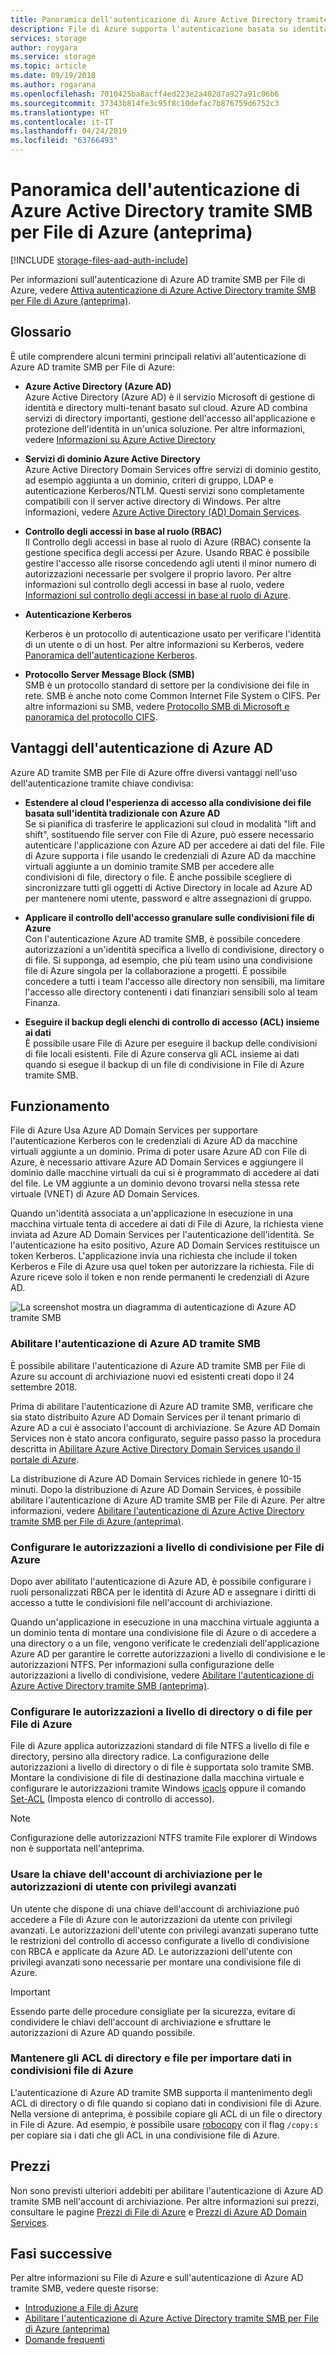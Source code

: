 ```yaml
---
title: Panoramica dell'autenticazione di Azure Active Directory tramite SMB per File di Azure (anteprima) - Archiviazione di Azure
description: File di Azure supporta l'autenticazione basata su identità tramite SMB (Server Message Block) (anteprima) con Azure Active Directory (Azure AD) Domain Services. Le macchine virtuali di Windows aggiunte a dominio possono così accedere a condivisioni file di Azure tramite credenziali di Azure AD.
services: storage
author: roygara
ms.service: storage
ms.topic: article
ms.date: 09/19/2018
ms.author: rogarana
ms.openlocfilehash: 7010425ba8acff4ed223e2a402d7a927a91c06b6
ms.sourcegitcommit: 37343b814fe3c95f8c10defac7b876759d6752c3
ms.translationtype: HT
ms.contentlocale: it-IT
ms.lasthandoff: 04/24/2019
ms.locfileid: "63766493"
---
```

# <a name="overview-of-azure-active-directory-authentication-over-smb-for-azure-files-preview"></a>Panoramica dell'autenticazione di Azure Active Directory tramite SMB per File di Azure (anteprima)
[!INCLUDE [storage-files-aad-auth-include](../../../includes/storage-files-aad-auth-include.md)]

Per informazioni sull'autenticazione di Azure AD tramite SMB per File di Azure, vedere [Attiva autenticazione di Azure Active Directory tramite SMB per File di Azure (anteprima)](storage-files-active-directory-enable.md).

## <a name="glossary"></a>Glossario 
È utile comprendere alcuni termini principali relativi all'autenticazione di Azure AD tramite SMB per File di Azure:

-   **Azure Active Directory (Azure AD)**  
    Azure Active Directory (Azure AD) è il servizio Microsoft di gestione di identità e directory multi-tenant basato sul cloud. Azure AD combina servizi di directory importanti, gestione dell'accesso all'applicazione e protezione dell'identità in un'unica soluzione. Per altre informazioni, vedere [Informazioni su Azure Active Directory](../../active-directory/fundamentals/active-directory-whatis.md)

-   **Servizi di dominio Azure Active Directory**  
    Azure Active Directory Domain Services offre servizi di dominio gestito, ad esempio aggiunta a un dominio, criteri di gruppo, LDAP e autenticazione Kerberos/NTLM. Questi servizi sono completamente compatibili con il server active directory di Windows. Per altre informazioni, vedere [Azure Active Directory (AD) Domain Services](../../active-directory-domain-services/active-directory-ds-overview.md).

-   **Controllo degli accessi in base al ruolo (RBAC)**  
    Il Controllo degli accessi in base al ruolo di Azure (RBAC) consente la gestione specifica degli accessi per Azure. Usando RBAC è possibile gestire l'accesso alle risorse concedendo agli utenti il minor numero di autorizzazioni necessarie per svolgere il proprio lavoro. Per altre informazioni sul controllo degli accessi in base al ruolo, vedere [Informazioni sul controllo degli accessi in base al ruolo di Azure](../../role-based-access-control/overview.md).

-   **Autenticazione Kerberos**

    Kerberos è un protocollo di autenticazione usato per verificare l'identità di un utente o di un host. Per altre informazioni su Kerberos, vedere [Panoramica dell'autenticazione Kerberos](https://docs.microsoft.com/windows-server/security/kerberos/kerberos-authentication-overview).

-  **Protocollo Server Message Block (SMB)**  
    SMB è un protocollo standard di settore per la condivisione dei file in rete. SMB è anche noto come Common Internet File System o CIFS. Per altre informazioni su SMB, vedere [Protocollo SMB di Microsoft e panoramica del protocollo CIFS](https://docs.microsoft.com/windows/desktop/FileIO/microsoft-smb-protocol-and-cifs-protocol-overview).

## <a name="advantages-of-azure-ad-authentication"></a>Vantaggi dell'autenticazione di Azure AD
Azure AD tramite SMB per File di Azure offre diversi vantaggi nell'uso dell'autenticazione tramite chiave condivisa:

-   **Estendere al cloud l'esperienza di accesso alla condivisione dei file basata sull'identità tradizionale con Azure AD**  
    Se si pianifica di trasferire le applicazioni sul cloud in modalità "lift and shift", sostituendo file server con File di Azure, può essere necessario autenticare l'applicazione con Azure AD per accedere ai dati del file. File di Azure supporta i file usando le credenziali di Azure AD da macchine virtuali aggiunte a un dominio tramite SMB per accedere alle condivisioni di file, directory o file. È anche possibile scegliere di sincronizzare tutti gli oggetti di Active Directory in locale ad Azure AD per mantenere nomi utente, password e altre assegnazioni di gruppo.

-   **Applicare il controllo dell'accesso granulare sulle condivisioni file di Azure**  
    Con l'autenticazione Azure AD tramite SMB, è possibile concedere autorizzazioni a un'identità specifica a livello di condivisione, directory o di file. Si supponga, ad esempio, che più team usino una condivisione file di Azure singola per la collaborazione a progetti. È possibile concedere a tutti i team l'accesso alle directory non sensibili, ma limitare l'accesso alle directory contenenti i dati finanziari sensibili solo al team Finanza. 

-   **Eseguire il backup degli elenchi di controllo di accesso (ACL) insieme ai dati**  
    È possibile usare File di Azure per eseguire il backup delle condivisioni di file locali esistenti. File di Azure conserva gli ACL insieme ai dati quando si esegue il backup di un file di condivisione in File di Azure tramite SMB.

## <a name="how-it-works"></a>Funzionamento
File di Azure Usa Azure AD Domain Services per supportare l'autenticazione Kerberos con le credenziali di Azure AD da macchine virtuali aggiunte a un dominio. Prima di poter usare Azure AD con File di Azure, è necessario attivare Azure AD Domain Services e aggiungere il dominio dalle macchine virtuali da cui si è programmato di accedere ai dati del file. Le VM aggiunte a un dominio devono trovarsi nella stessa rete virtuale (VNET) di Azure AD Domain Services. 

Quando un'identità associata a un'applicazione in esecuzione in una macchina virtuale tenta di accedere ai dati di File di Azure, la richiesta viene inviata ad Azure AD Domain Services per l'autenticazione dell'identità. Se l'autenticazione ha esito positivo, Azure AD Domain Services restituisce un token Kerberos. L'applicazione invia una richiesta che include il token Kerberos e File di Azure usa quel token per autorizzare la richiesta. File di Azure riceve solo il token e non rende permanenti le credenziali di Azure AD.

![La screenshot mostra un diagramma di autenticazione di Azure AD tramite SMB](media/storage-files-active-directory-overview/azure-active-directory-over-smb-for-files-overview.png)

### <a name="enable-azure-ad-authentication-over-smb"></a>Abilitare l'autenticazione di Azure AD tramite SMB
È possibile abilitare l'autenticazione di Azure AD tramite SMB per File di Azure su account di archiviazione nuovi ed esistenti creati dopo il 24 settembre 2018. 

Prima di abilitare l'autenticazione di Azure AD tramite SMB, verificare che sia stato distribuito Azure AD Domain Services per il tenant primario di Azure AD a cui è associato l'account di archiviazione. Se Azure AD Domain Services non è stato ancora configurato, seguire passo passo la procedura descritta in [Abilitare Azure Active Directory Domain Services usando il portale di Azure](../../active-directory-domain-services/active-directory-ds-getting-started.md).

La distribuzione di Azure AD Domain Services richiede in genere 10-15 minuti. Dopo la distribuzione di Azure AD Domain Services, è possibile abilitare l'autenticazione di Azure AD tramite SMB per File di Azure. Per altre informazioni, vedere [Abilitare l'autenticazione di Azure Active Directory tramite SMB per File di Azure (anteprima)](storage-files-active-directory-enable.md). 

### <a name="configure-share-level-permissions-for-azure-files"></a>Configurare le autorizzazioni a livello di condivisione per File di Azure
Dopo aver abilitato l'autenticazione di Azure AD, è possibile configurare i ruoli personalizzati RBCA per le identità di Azure AD e assegnare i diritti di accesso a tutte le condivisioni file nell'account di archiviazione.

Quando un'applicazione in esecuzione in una macchina virtuale aggiunta a un dominio tenta di montare una condivisione file di Azure o di accedere a una directory o a un file, vengono verificate le credenziali dell'applicazione Azure AD per garantire le corrette autorizzazioni a livello di condivisione e le autorizzazioni NTFS. Per informazioni sulla configurazione delle autorizzazioni a livello di condivisione, vedere [Abilitare l'autenticazione di Azure Active Directory tramite SMB (anteprima)](storage-files-active-directory-enable.md).

### <a name="configure-directory--or-file-level-permissions-for-azure-files"></a>Configurare le autorizzazioni a livello di directory o di file per File di Azure 
File di Azure applica autorizzazioni standard di file NTFS a livello di file e directory, persino alla directory radice. La configurazione delle autorizzazioni a livello di directory o di file è supportata solo tramite SMB. Montare la condivisione di file di destinazione dalla macchina virtuale e configurare le autorizzazioni tramite Windows [icacls](https://docs.microsoft.com/windows-server/administration/windows-commands/icacls) oppure il comando [Set-ACL](https://docs.microsoft.com/powershell/module/microsoft.powershell.security/get-acl) (Imposta elenco di controllo di accesso). 

> [!NOTE]
> Configurazione delle autorizzazioni NTFS tramite File explorer di Windows non è supportata nell'anteprima.

### <a name="use-the-storage-account-key-for-superuser-permissions"></a>Usare la chiave dell'account di archiviazione per le autorizzazioni di utente con privilegi avanzati 
Un utente che dispone di una chiave dell'account di archiviazione può accedere a File di Azure con le autorizzazioni da utente con privilegi avanzati. Le autorizzazioni dell'utente con privilegi avanzati superano tutte le restrizioni del controllo di accesso configurate a livello di condivisione con RBCA e applicate da Azure AD. Le autorizzazioni dell'utente con privilegi avanzati sono necessarie per montare una condivisione file di Azure. 

> [!IMPORTANT]
> Essendo parte delle procedure consigliate per la sicurezza, evitare di condividere le chiavi dell'account di archiviazione e sfruttare le autorizzazioni di Azure AD quando possibile.

### <a name="preserve-directory-and-file-acls-for-data-import-to-azure-file-shares"></a>Mantenere gli ACL di directory e file per importare dati in condivisioni file di Azure
L'autenticazione di Azure AD tramite SMB supporta il mantenimento degli ACL di directory o di file quando si copiano dati in condivisioni file di Azure. Nella versione di anteprima, è possibile copiare gli ACL di un file o directory in File di Azure. Ad esempio, è possibile usare [robocopy](https://docs.microsoft.com/windows-server/administration/windows-commands/robocopy) con il flag `/copy:s` per copiare sia i dati che gli ACL in una condivisione file di Azure.

## <a name="pricing"></a>Prezzi
Non sono previsti ulteriori addebiti per abilitare l'autenticazione di Azure AD tramite SMB nell'account di archiviazione. Per altre informazioni sui prezzi, consultare le pagine [Prezzi di File di Azure](https://azure.microsoft.com/pricing/details/storage/files/) e [Prezzi di Azure AD Domain Services](https://azure.microsoft.com/pricing/details/active-directory-ds/).

## <a name="next-steps"></a>Fasi successive
Per altre informazioni su File di Azure e sull'autenticazione di Azure AD tramite SMB, vedere queste risorse:

- [Introduzione a File di Azure](storage-files-introduction.md)
- [Abilitare l'autenticazione di Azure Active Directory tramite SMB per File di Azure (anteprima)](storage-files-active-directory-enable.md)
- [Domande frequenti](storage-files-faq.md)